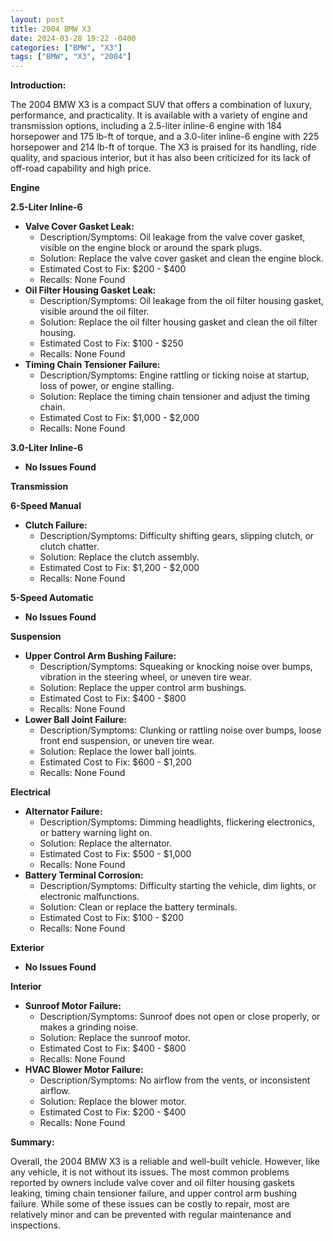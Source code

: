 ```yaml
---
layout: post
title: 2004 BMW X3
date: 2024-03-28 19:22 -0400
categories: ["BMW", "X3"]
tags: ["BMW", "X3", "2004"]
---
```

**Introduction:**

The 2004 BMW X3 is a compact SUV that offers a combination of luxury, performance, and practicality. It is available with a variety of engine and transmission options, including a 2.5-liter inline-6 engine with 184 horsepower and 175 lb-ft of torque, and a 3.0-liter inline-6 engine with 225 horsepower and 214 lb-ft of torque. The X3 is praised for its handling, ride quality, and spacious interior, but it has also been criticized for its lack of off-road capability and high price.

**Engine**

**2.5-Liter Inline-6**

* **Valve Cover Gasket Leak:**
    * Description/Symptoms: Oil leakage from the valve cover gasket, visible on the engine block or around the spark plugs.
    * Solution: Replace the valve cover gasket and clean the engine block.
    * Estimated Cost to Fix: $200 - $400
    * Recalls: None Found
* **Oil Filter Housing Gasket Leak:**
    * Description/Symptoms: Oil leakage from the oil filter housing gasket, visible around the oil filter.
    * Solution: Replace the oil filter housing gasket and clean the oil filter housing.
    * Estimated Cost to Fix: $100 - $250
    * Recalls: None Found
* **Timing Chain Tensioner Failure:**
    * Description/Symptoms: Engine rattling or ticking noise at startup, loss of power, or engine stalling.
    * Solution: Replace the timing chain tensioner and adjust the timing chain.
    * Estimated Cost to Fix: $1,000 - $2,000
    * Recalls: None Found

**3.0-Liter Inline-6**

* **No Issues Found**

**Transmission**

**6-Speed Manual**

* **Clutch Failure:**
    * Description/Symptoms: Difficulty shifting gears, slipping clutch, or clutch chatter.
    * Solution: Replace the clutch assembly.
    * Estimated Cost to Fix: $1,200 - $2,000
    * Recalls: None Found

**5-Speed Automatic**

* **No Issues Found**

**Suspension**

* **Upper Control Arm Bushing Failure:**
    * Description/Symptoms: Squeaking or knocking noise over bumps, vibration in the steering wheel, or uneven tire wear.
    * Solution: Replace the upper control arm bushings.
    * Estimated Cost to Fix: $400 - $800
    * Recalls: None Found
* **Lower Ball Joint Failure:**
    * Description/Symptoms: Clunking or rattling noise over bumps, loose front end suspension, or uneven tire wear.
    * Solution: Replace the lower ball joints.
    * Estimated Cost to Fix: $600 - $1,200
    * Recalls: None Found

**Electrical**

* **Alternator Failure:**
    * Description/Symptoms: Dimming headlights, flickering electronics, or battery warning light on.
    * Solution: Replace the alternator.
    * Estimated Cost to Fix: $500 - $1,000
    * Recalls: None Found
* **Battery Terminal Corrosion:**
    * Description/Symptoms: Difficulty starting the vehicle, dim lights, or electronic malfunctions.
    * Solution: Clean or replace the battery terminals.
    * Estimated Cost to Fix: $100 - $200
    * Recalls: None Found

**Exterior**

* **No Issues Found**

**Interior**

* **Sunroof Motor Failure:**
    * Description/Symptoms: Sunroof does not open or close properly, or makes a grinding noise.
    * Solution: Replace the sunroof motor.
    * Estimated Cost to Fix: $400 - $800
    * Recalls: None Found
* **HVAC Blower Motor Failure:**
    * Description/Symptoms: No airflow from the vents, or inconsistent airflow.
    * Solution: Replace the blower motor.
    * Estimated Cost to Fix: $200 - $400
    * Recalls: None Found

**Summary:**

Overall, the 2004 BMW X3 is a reliable and well-built vehicle. However, like any vehicle, it is not without its issues. The most common problems reported by owners include valve cover and oil filter housing gaskets leaking, timing chain tensioner failure, and upper control arm bushing failure. While some of these issues can be costly to repair, most are relatively minor and can be prevented with regular maintenance and inspections.
